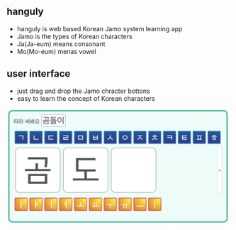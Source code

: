 ## hanguly
+ hanguly is web based Korean Jamo system learning app
+ Jamo is the types of Korean characters
+ Ja(Ja-eum) means consonant
+ Mo(Mo-eum) menas vowel

## user interface
+ just drag and drop the Jamo chracter bottons
+ easy to learn the concept of Korean characters

![alt text](/img/screen1.png "Learning canvas")
